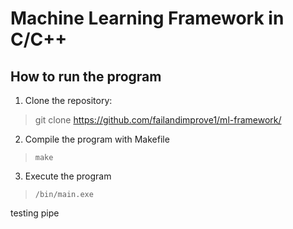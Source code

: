 # Machine Learning Framework in C/C++
## How to run the program
1. Clone the repository:
> git clone https://github.com/failandimprove1/ml-framework/
2. Compile the program with Makefile
> ```make```
3. Execute the program
> ```/bin/main.exe ```


testing pipe